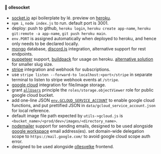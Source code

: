 #### 🔮 ollesocket

- [socket.io](https://socket.io) api boilerplate by lé. preview on [heroku](https://ollesocket-api.herokuapp.com).
- `npm i`, `node index.js` to run. default port is 3001.
- deploy: push to github, `heroku login`, `heroku create app-name`, `heroku git:remote -a app-name`, `git push heroku main`.
- `env.PORT` is assigned automatically when deployed to heroku, and hence only needs to be declared locally.
- [mongo](https://mongodb.com/atlas/database) database, [discord.js](https://discordjs.guide) integration, alternative support for rest endpoints.
- [puppeteer](https://pptr.dev) support, [buildpack](https://github.com/jontewks/puppeteer-heroku-buildpack) for usage on heroku. [alternative solution](https://stackoverflow.com/a/74858297/8919391) for smaller slug size.
- [stripe](https://stripe.com) integration and webhook for subscriptions.
- use `stripe listen --forward-to localhost:<port>/stripe` in separate terminal to listen to stripe webhook events at `/stripe`.
- [google cloud](https://cloud.google.com/) integration for file/image storage.
- grant [`allUsers`](https://cloud.google.com/storage/docs/access-control/making-data-public#buckets) principle the `roles/storage.objectViewer` role for public google cloud bucket. 
- add one-line JSON [`env.GCLOUD_SERVICE_ACCOUNT`](https://dev.to/kamalhossain/upload-file-to-google-cloud-storage-from-nodejs-server-5cdg) to enable google cloud functions, and put prettified JSON in `data/gcloud_service_account.json` for local reference.
- default image file path expected by `utils->gcloud.js` is `<bucket_name>/<prod/dev>/images/<directory_name>`.
- [nodemailer](https://nodemailer.com/) support for sending emails, designed to be used alongside [google workspace](https://blog.shaoula.com/using-nodemailer-with-google-workspace-oauth2-c338834659b2) email address(es). set domain-wide delegation scope to `https://mail.google.com/` to avoid google cloud scope auth error.
- designed to be used alongside [ollesvelke](https://github.com/lefrost/ollesvelke) frontend.
